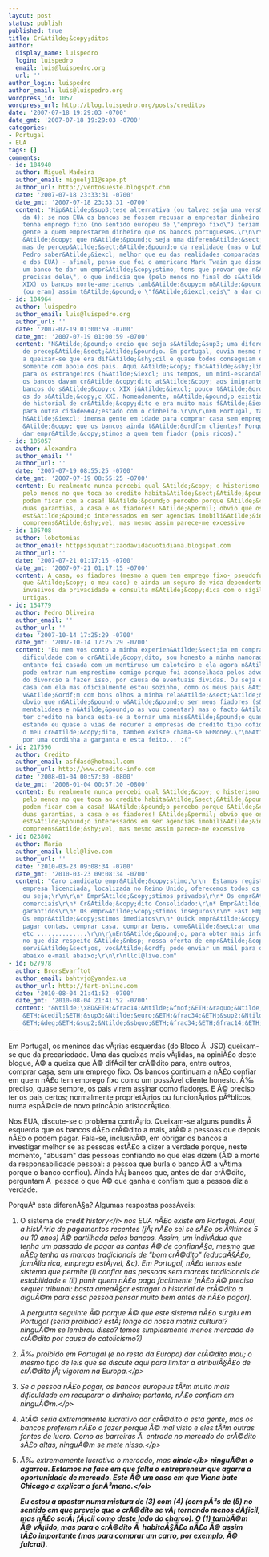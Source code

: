 ```yaml
---
layout: post
status: publish
published: true
title: Cr&Atilde;&copy;ditos
author:
  display_name: luispedro
  login: luispedro
  email: luis@luispedro.org
  url: ''
author_login: luispedro
author_email: luis@luispedro.org
wordpress_id: 1057
wordpress_url: http://blog.luispedro.org/posts/creditos
date: '2007-07-18 19:29:03 -0700'
date_gmt: '2007-07-18 19:29:03 -0700'
categories:
- Portugal
- EUA
tags: []
comments:
- id: 104940
  author: Miguel Madeira
  author_email: miguelj11@sapo.pt
  author_url: http://ventosueste.blogspot.com
  date: '2007-07-18 23:33:31 -0700'
  date_gmt: '2007-07-18 23:33:31 -0700'
  content: "Hip&Atilde;&sup3;tese alternativa (ou talvez seja uma vers&Atilde;&pound;o
    da 4): se nos EUA os bancos se fossem recusar a emprestar dinheiro a quem n&Atilde;&pound;o
    tenha emprego fixo (no sentido europeu de \"emprego fixo\") teriam muito menos
    gente a quem emprestarem dinheiro que os bancos portugueses.\r\n\r\nOutra hip&Atilde;&sup3;tese
    &Atilde;&copy; que n&Atilde;&pound;o seja uma diferen&Atilde;&sect;a de realidade
    mas de percep&Atilde;&sect;&Atilde;&pound;o da realidade (mas o Lu&Atilde;&shy;s
    Pedro saber&Atilde;&iexcl; melhor que eu das realidades comparadas de Portugal
    e dos EUA) - afinal, penso que foi o americano Mark Twain que disse que \"para
    um banco te dar um empr&Atilde;&copy;stimo, tens que provar que n&Atilde;&pound;o
    precisas dele\", o que indicia que (pelo menos no final do s&Atilde;&copy;culo
    XIX) os bancos norte-americanos tamb&Atilde;&copy;m n&Atilde;&pound;o s&Atilde;&pound;o
    (ou eram) assim t&Atilde;&pound;o \"f&Atilde;&iexcl;ceis\" a dar cr&Atilde;&copy;dito."
- id: 104964
  author: luispedro
  author_email: luis@luispedro.org
  author_url: ''
  date: '2007-07-19 01:00:59 -0700'
  date_gmt: '2007-07-19 01:00:59 -0700'
  content: "N&Atilde;&pound;o creio que seja s&Atilde;&sup3; uma diferen&Atilde;&sect;a
    de precep&Atilde;&sect;&Atilde;&pound;o. Em portugal, ouvia mesmo muita gente
    a queixar-se que era dif&Atilde;&shy;cil e quase todos conseguiam empr&Atilde;&copy;stimos
    somente com apoio dos pais. Aqui &Atilde;&copy; fac&Atilde;&shy;limo, at&Atilde;&copy;
    para os estrangeiros (h&Atilde;&iexcl; uns tempos, um mini-escandalo era como
    os bancos davam cr&Atilde;&copy;dito at&Atilde;&copy; aos imigrantes ilegais!).\r\n\r\nOs
    bancos do s&Atilde;&copy;c XIX j&Atilde;&iexcl; pouco t&Atilde;&ordf;m a ver com
    os do s&Atilde;&copy;c XXI. Nomeadamente, n&Atilde;&pound;o existiam os sistemas
    de historial de cr&Atilde;&copy;dito e era muito mais f&Atilde;&iexcl;cil fugir
    para outra cidade&#47;estado com o dinheiro.\r\n\r\nEm Portugal, tamb&Atilde;&copy;m
    h&Atilde;&iexcl; imensa gente em idade para comprar casa sem emprego fixo, porque
    &Atilde;&copy; que os bancos ainda t&Atilde;&ordf;m clientes? Porque acabam por
    dar empr&Atilde;&copy;stimos a quem tem fiador (pais ricos)."
- id: 105057
  author: Alexandra
  author_email: ''
  author_url: ''
  date: '2007-07-19 08:55:25 -0700'
  date_gmt: '2007-07-19 08:55:25 -0700'
  content: Eu realmente nunca percebi qual &Atilde;&copy; o histerismo com os fiadores,
    pelo menos no que toca ao credito habita&Atilde;&sect;&Atilde;&pound;o, os bancos
    podem ficar com a casa! N&Atilde;&pound;o percebo porque &Atilde;&copy; que exigem
    duas garantias, a casa e os fiadores! &Atilde;&permil; obvio que os bancos n&Atilde;&pound;o
    est&Atilde;&pound;o interessados em ser agencias imobili&Atilde;&iexcl;rias, &Atilde;&copy;
    compreens&Atilde;&shy;vel, mas mesmo assim parece-me excessivo
- id: 105708
  author: lobotomias
  author_email: httppsiquiatrizaodavidaquotidiana.blogspot.com
  author_url: ''
  date: '2007-07-21 01:17:15 -0700'
  date_gmt: '2007-07-21 01:17:15 -0700'
  content: A casa, os fiadores (mesmo a quem tem emprego fixo- pseudofuncionario publico
    que &Atilde;&copy; o meu caso) e ainda um seguro de vida dependente de exames
    invasivos da privacidade e consulta m&Atilde;&copy;dica com o sigilo mandado &Atilde;&nbsp;s
    urtigas.
- id: 154779
  author: Pedro Oliveira
  author_email: ''
  author_url: ''
  date: '2007-10-14 17:25:29 -0700'
  date_gmt: '2007-10-14 17:25:29 -0700'
  content: "Eu nem vos conto a minha experien&Atilde;&sect;ia em comprar casa e a
    dificuldade com o cr&Atilde;&copy;dito, sou honesto a minha namorada tambem, no
    entanto foi casada com um mentiruso um caloteiro e ela agora n&Atilde;&pound;o
    pode entrar num emprestimo comigo porque foi aconselhada pelos advogados que trataram
    do divorcio a fazer isso, por causa de eventuais dividas. Ou seja estou a comprar
    casa com ela mas oficialmente estou sozinho, como os meus pais &Atilde;&plusmn;
    v&Atilde;&ordf;m com bons olhos a minha rela&Atilde;&sect;&Atilde;&pound;o &Atilde;&copy;
    obvio que n&Atilde;&pound;o v&Atilde;&pound;o ser meus fiadores (s&Atilde;&pound;o
    mentalidaes e n&Atilde;&pound;o as vou comentar) mas o facto &Atilde;&copy; que
    ter credito na banca esta-se a tornar uma miss&Atilde;&pound;o quase impossivel
    estando eu quase a vias de recurer a empresas de credito tipo cofidis para obter
    o meu cr&Atilde;&copy;dito, tambem existe chama-se GEMoney.\r\n&Atilde;&uml; s&Atilde;&sup3;
    por uma cordinha a garganta e esta feito... :("
- id: 217596
  author: Credito
  author_email: asfdasd@hotmail.com
  author_url: http://www.credito-info.com
  date: '2008-01-04 00:57:30 -0800'
  date_gmt: '2008-01-04 00:57:30 -0800'
  content: Eu realmente nunca percebi qual &Atilde;&copy; o histerismo com os fiadores,
    pelo menos no que toca ao credito habita&Atilde;&sect;&Atilde;&pound;o, os bancos
    podem ficar com a casa! N&Atilde;&pound;o percebo porque &Atilde;&copy; que exigem
    duas garantias, a casa e os fiadores! &Atilde;&permil; obvio que os bancos n&Atilde;&pound;o
    est&Atilde;&pound;o interessados em ser agencias imobili&Atilde;&iexcl;rias, &Atilde;&copy;
    compreens&Atilde;&shy;vel, mas mesmo assim parece-me excessivo
- id: 623802
  author: Maria
  author_email: llcl@live.com
  author_url: ''
  date: '2010-03-23 09:08:34 -0700'
  date_gmt: '2010-03-23 09:08:34 -0700'
  content: "Caro candidato empr&Atilde;&copy;stimo,\r\n  Estamos registrados, empr&Atilde;&copy;stimo
    empresa licenciada, localizada no Reino Unido, oferecemos todos os tipos de empr&Atilde;&copy;stimo,
    ou seja;\r\n\r\n* Empr&Atilde;&copy;stimos privados\r\n* Os empr&Atilde;&copy;stimos
    comerciais\r\n* Cr&Atilde;&copy;dito Consolidado:\r\n* Empr&Atilde;&copy;stimos
    garantidos\r\n* Os empr&Atilde;&copy;stimos inseguros\r\n* Fast Empr&Atilde;&copy;stimos\r\n*
    Os empr&Atilde;&copy;stimos imediatos\r\n* Quick empr&Atilde;&copy;stimos para
    pagar contas, comprar casa, comprar bens, come&Atilde;&sect;ar uma vida nova,
    etc ..............\r\n\r\nEnt&Atilde;&pound;o, para obter mais informa&Atilde;&sect;&Atilde;&micro;es
    no que diz respeito &Atilde;&nbsp; nossa oferta de empr&Atilde;&copy;stimos e
    servi&Atilde;&sect;os, voc&Atilde;&ordf; pode enviar um mail para o endere&Atilde;&sect;o
    abaixo e-mail abaixo;\r\n\r\nllcl@live.com"
- id: 627978
  author: BrorsEvarftot
  author_email: bahtvjd@yandex.ua
  author_url: http://fart-online.com
  date: '2010-08-04 21:41:52 -0700'
  date_gmt: '2010-08-04 21:41:52 -0700'
  content: "&Ntilde;\x8D&ETH;&frac14;&Ntilde;&fnof;&ETH;&raquo;&Ntilde;\x8F&Ntilde;&sbquo;&ETH;&frac34;&Ntilde;&euro;&Ntilde;&lsaquo;
    &ETH;&cedil;&ETH;&sup3;&Ntilde;&euro;&ETH;&frac34;&ETH;&sup2;&Ntilde;&lsaquo;&Ntilde;&hellip;
    &ETH;&deg;&ETH;&sup2;&Ntilde;&sbquo;&ETH;&frac34;&ETH;&frac14;&ETH;&deg;&Ntilde;&sbquo;&ETH;&frac34;&ETH;&sup2;"
---
```

<p>Em Portugal, os meninos das v&Atilde;&iexcl;rias esquerdas (do Bloco &Atilde;&nbsp; JSD) queixam-se que da precariedade. Uma das queixas mais v&Atilde;&iexcl;lidas, na opini&Atilde;&pound;o deste blogue, &Atilde;&copy; a queixa que &Atilde;&copy; dif&Atilde;&shy;cil ter cr&Atilde;&copy;dito para, entre outros, comprar casa, sem um emprego fixo. Os bancos continuam a n&Atilde;&pound;o confiar em quem n&Atilde;&pound;o tem emprego fixo como um poss&Atilde;&shy;vel cliente honesto. &Atilde;&permil; preciso, quase sempre, os pais virem assinar como fiadores. E &Atilde;&copy; preciso ter os pais certos; normalmente propriet&Atilde;&iexcl;rios ou funcion&Atilde;&iexcl;rios p&Atilde;&ordm;blicos, numa esp&Atilde;&copy;cie de novo princ&Atilde;&shy;pio aristocr&Atilde;&iexcl;tico.
<p>Nos EUA, discute-se o problema contr&Atilde;&iexcl;rio. Queixam-se alguns pundits &Atilde;&nbsp; esquerda que os bancos d&Atilde;&pound;o cr&Atilde;&copy;dito a mais, at&Atilde;&copy; a pessoas que depois n&Atilde;&pound;o o podem pagar. Fala-se, inclusiv&Atilde;&copy;, em obrigar os bancos a investigar melhor se as pessoas est&Atilde;&pound;o a dizer a verdade porque, neste momento, "abusam" das pessoas confiando no que elas dizem (&Atilde;&copy; a morte da responsabilidade pessoal: a pessoa que burla o banco &Atilde;&copy; a v&Atilde;&shy;tima porque o banco confiou). Ainda h&Atilde;&iexcl; bancos que, antes de dar cr&Atilde;&copy;dito, perguntam &Atilde;&nbsp; pessoa o que &Atilde;&copy; que ganha e confiam que a pessoa diz a verdade.
<p>Porqu&Atilde;&ordf; esta diferen&Atilde;&sect;a? Algumas respostas poss&Atilde;&shy;veis:
<ol>
<li>O sistema de <i>credit history<&#47;i> nos EUA n&Atilde;&pound;o existe em Portugal. Aqui, a hist&Atilde;&sup3;ria de pagamentos recentes (j&Atilde;&iexcl; n&Atilde;&pound;o sei se s&Atilde;&pound;o os &Atilde;&ordm;ltimos 5 ou 10 anos) &Atilde;&copy; partilhada pelos bancos. Assim, um indiv&Atilde;&shy;duo que tenha um passado de pagar as contas &Atilde;&copy; de confian&Atilde;&sect;a, mesmo que n&Atilde;&pound;o tenha as marcas tradicionais de "bom cr&Atilde;&copy;dito" (educa&Atilde;&sect;&Atilde;&pound;o, fam&Atilde;&shy;lia rica, emprego est&Atilde;&iexcl;vel, &c). Em Portugal, n&Atilde;&pound;o temos este sistema que permite (i) confiar nas pessoas sem marcas tradicionais de estabilidade e (ii) punir quem n&Atilde;&pound;o paga facilmente [n&Atilde;&pound;o &Atilde;&copy; preciso sequer tribunal: basta amea&Atilde;&sect;ar estragar o historial de cr&Atilde;&copy;dito a algu&Atilde;&copy;m para essa pessoa pensar muito bem antes de n&Atilde;&pound;o pagar].
<p>A pergunta seguinte &Atilde;&copy; porque &Atilde;&copy; que este sistema n&Atilde;&pound;o surgiu em Portugal (seria proibido? est&Atilde;&iexcl; longe da nossa matriz cultural? ningu&Atilde;&copy;m se lembrou disso? temos simplesmente menos mercado de cr&Atilde;&copy;dito por causa do catolicismo?)
<li>
<p>&Atilde;&permil; proibido em Portugal (e no resto da Europa) dar cr&Atilde;&copy;dito mau; o mesmo tipo de leis que se discute aqui para limitar a atribui&Atilde;&sect;&Atilde;&pound;o de cr&Atilde;&copy;dito j&Atilde;&iexcl; vigoram na Europa.<&#47;p>
<li>
<p>Se a pessoa n&Atilde;&pound;o pagar, os bancos europeus t&Atilde;&ordf;m muito mais dificuldade em recuperar o dinheiro; portanto, n&Atilde;&pound;o confiam em ningu&Atilde;&copy;m.<&#47;p>
<li>
<p>At&Atilde;&copy; seria extremamente lucrativo dar cr&Atilde;&copy;dito a esta gente, mas os bancos preferem n&Atilde;&pound;o o fazer porque &Atilde;&copy; mal visto e eles t&Atilde;&ordf;m outras fontes de lucro. Como as barreiras &Atilde;&nbsp; entrada no mercado do cr&Atilde;&copy;dito s&Atilde;&pound;o altas, ningu&Atilde;&copy;m se mete nisso.<&#47;p>
<li>
<p>&Atilde;&permil; extremamente lucrativo o mercado, mas <b>ainda<&#47;b> ningu&Atilde;&copy;m o agarrou. Estamos na fase em que falta o entrepreneur que agarra a oportunidade de mercado. Este &Atilde;&copy; um caso em que Viena bate Chicago a explicar o fen&Atilde;&sup3;meno.<&#47;ol>
<p>Eu estou a apostar numa mistura de (3) com (4) (com p&Atilde;&sup3;s de (5) no sentido em que prevejo que o cr&Atilde;&copy;dito se v&Atilde;&iexcl; tornando menos d&Atilde;&shy;ficil, mas n&Atilde;&pound;o ser&Atilde;&iexcl; f&Atilde;&iexcl;cil como deste lado do charco). O (1) tamb&Atilde;&copy;m &Atilde;&copy; v&Atilde;&iexcl;lido, mas para o cr&Atilde;&copy;dito &Atilde;&nbsp; habita&Atilde;&sect;&Atilde;&pound;o n&Atilde;&pound;o &Atilde;&copy; assim t&Atilde;&pound;o importante (mas para comprar um carro, por exemplo, &Atilde;&copy; fulcral).</p>
